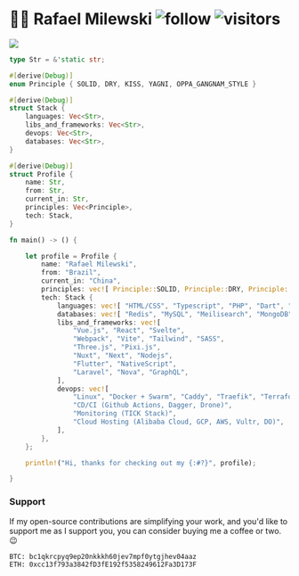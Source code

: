# :man_technologist: Rafael Milewski ![follow](https://img.shields.io/github/followers/milewski.svg?style=social&label=Follow&maxAge=2592000) ![visitors](https://visitor-badge.laobi.icu/badge?page_id=milewski) 

<picture>
  <source media="(prefers-color-scheme: dark)" srcset="https://github.com/milewski/milewski/assets/2874967/c402d343-00b5-4abc-bc44-77c456a0e830">
  <img src="https://github.com/milewski/milewski/assets/2874967/86c64120-153c-466e-94ea-87e5e86915a8">
</picture>

```rust
type Str = &'static str;

#[derive(Debug)]
enum Principle { SOLID, DRY, KISS, YAGNI, OPPA_GANGNAM_STYLE }

#[derive(Debug)]
struct Stack {
    languages: Vec<Str>,
    libs_and_frameworks: Vec<Str>,
    devops: Vec<Str>,
    databases: Vec<Str>,
}

#[derive(Debug)]
struct Profile {
    name: Str,
    from: Str,
    current_in: Str,
    principles: Vec<Principle>,
    tech: Stack,
}

fn main() -> () {

    let profile = Profile {
        name: "Rafael Milewski",
        from: "Brazil",
        current_in: "China",
        principles: vec![ Principle::SOLID, Principle::DRY, Principle::YAGNI, Principle::KISS ],
        tech: Stack {
            languages: vec![ "HTML/CSS", "Typescript", "PHP", "Dart", "Rust" ],
            databases: vec![ "Redis", "MySQL", "Meilisearch", "MongoDB", "SurrealDB" ],
            libs_and_frameworks: vec![
                "Vue.js", "React", "Svelte",
                "Webpack", "Vite", "Tailwind", "SASS",
                "Three.js", "Pixi.js",
                "Nuxt", "Next", "Nodejs",
                "Flutter", "NativeScript",
                "Laravel", "Nova", "GraphQL",
            ],
            devops: vec![
                "Linux", "Docker + Swarm", "Caddy", "Traefik", "Terraform",
                "CD/CI (Github Actions, Dagger, Drone)",
                "Monitoring (TICK Stack)",
                "Cloud Hosting (Alibaba Cloud, GCP, AWS, Vultr, DO)",
            ],
        },
    };

    println!("Hi, thanks for checking out my {:#?}", profile);

}
```

### Support

If my open-source contributions are simplifying your work, and you'd like to support me as I support you, you can consider buying me a coffee or two. 😉

```
BTC: bc1qkrcpyq9ep20nkkkh60jev7mpf0ytgjhev04aaz
ETH: 0xcc13f793a3842fD3fE192f5358249612Fa3D173F
```
